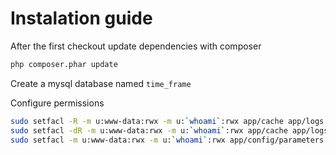 # Instalation guide

After the first checkout update dependencies with composer

```bash
php composer.phar update
```

Create a mysql database named `time_frame`

Configure permissions

```bash
sudo setfacl -R -m u:www-data:rwx -m u:`whoami`:rwx app/cache app/logs
sudo setfacl -dR -m u:www-data:rwx -m u:`whoami`:rwx app/cache app/logs
sudo setfacl -m u:www-data:rwx -m u:`whoami`:rwx app/config/parameters.yml
```


